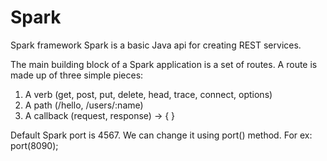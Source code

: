 # Spark
Spark framework
Spark is a basic Java api for creating REST services.

The main building block of a Spark application is a set of routes. A route is made up of three simple pieces:
1. A verb (get, post, put, delete, head, trace, connect, options)
2. A path (/hello, /users/:name)
3. A callback (request, response) -> { }

Default Spark port is 4567. We can change it using port() method. For ex: port(8090);
